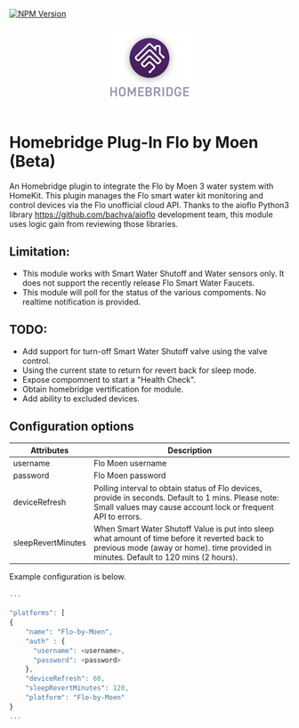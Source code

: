 
[![NPM Version](https://img.shields.io/npm/v/homebridge-flobymoen.svg)](https://www.npmjs.com/package/homebridge-flobymoen)
<p align="center">

<img src="https://github.com/homebridge/branding/raw/master/logos/homebridge-wordmark-logo-vertical.png" width="150">

</p>


# Homebridge Plug-In Flo by Moen (Beta)
An Homebridge plugin to integrate the Flo by Moen 3 water system with HomeKit. This plugin manages the Flo smart water kit monitoring and control devices via the Flo unofficial cloud API. Thanks to the aioflo Python3 library https://github.com/bachya/aioflo development team, this module uses logic gain from reviewing those libraries. 

## Limitation:
* This module works with Smart Water Shutoff and Water sensors only. It does not support the recently release Flo Smart Water Faucets.
* This module will poll for the status of the various compoments. No realtime notification is provided.
 
## TODO:
* Add support for turn-off Smart Water Shutoff valve using the valve control.
* Using the current state to return for revert back for sleep mode.
* Expose compomnent to start a "Health Check".
* Obtain homebridge vertification for module.  
* Add ability to excluded devices.


## Configuration options

| Attributes        | Description                                                                                                              |
| ----------------- | ------------------------------------------------------------------------------------------------------------------------ |
| username              | Flo Moen username                     |
| password              | Flo Moen password                                                                  |
| deviceRefresh        | Polling interval to obtain status of Flo devices, provide in seconds. Default to 1 mins. Please note: Small values may cause account lock or frequent API to errors.                                                                    |
| sleepRevertMinutes          | When Smart Water Shutoff Value is put into sleep what amount of time before it reverted back to previous mode (away or home).  time provided in minutes. Default to 120 mins (2 hours).                                                                          |


Example configuration is below.

```javascript
...

"platforms": [
{
    "name": "Flo-by-Moen",
    "auth" : {
      "username": <username>,
      "password": <password>
    },
    "deviceRefresh": 60,
    "sleepRevertMinutes": 120,
    "platform": "Flo-by-Moen"
}
...

```

